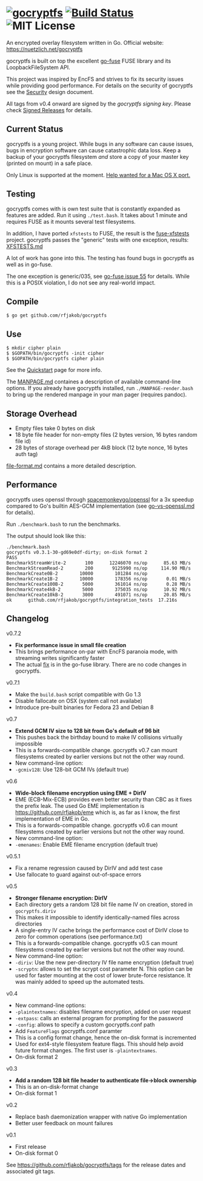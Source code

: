[![gocryptfs](https://nuetzlich.net/gocryptfs/img/gocryptfs-logo.paths-black.svg)](https://nuetzlich.net/gocryptfs/) [![Build Status](https://travis-ci.org/rfjakob/gocryptfs.svg?branch=master)](https://travis-ci.org/rfjakob/gocryptfs) ![MIT License](https://img.shields.io/badge/license-MIT-blue.svg)
==============
An encrypted overlay filesystem written in Go.
Official website: https://nuetzlich.net/gocryptfs

gocryptfs is built on top the excellent
[go-fuse](https://github.com/hanwen/go-fuse) FUSE library and its
LoopbackFileSystem API.

This project was inspired by EncFS and strives to fix its security
issues while providing good performance.
For details on the security of gocryptfs see the
[Security](https://nuetzlich.net/gocryptfs/security/) design document.

All tags from v0.4 onward are signed by the *gocryptfs signing key*.
Please check [Signed Releases](https://nuetzlich.net/gocryptfs/releases/) for
details.

Current Status
--------------

gocryptfs is a young project. While bugs in any software can cause issues,
bugs in encryption software can cause catastrophic data loss. Keep a backup
of your gocryptfs filesystem *and* store a copy of your master key (printed
on mount) in a safe place.

Only Linux is supported at the moment. [Help wanted for a Mac OS X port.](https://github.com/rfjakob/gocryptfs/issues/15)

Testing
-------

gocryptfs comes with is own test suite that is constantly expanded as features are
added. Run it using `./test.bash`. It takes about 1 minute and requires FUSE
as it mounts several test filesystems.

In addition, I have ported `xfstests` to FUSE, the result is the
[fuse-xfstests](https://github.com/rfjakob/fuse-xfstests) project. gocryptfs
passes the "generic" tests with one exception, results:  [XFSTESTS.md](Documentation/XFSTESTS.md)

A lot of work has gone into this. The testing has found bugs in gocryptfs
as well as in go-fuse.

The one exception is generic/035, see [go-fuse issue 55](https://github.com/hanwen/go-fuse/issues/55)
for details. While this is a POSIX violation, I do not see any real-world impact.

Compile
-------

	$ go get github.com/rfjakob/gocryptfs

Use
---

	$ mkdir cipher plain
	$ $GOPATH/bin/gocryptfs -init cipher
	$ $GOPATH/bin/gocryptfs cipher plain

See the [Quickstart](https://nuetzlich.net/gocryptfs/quickstart/) page for more info.

The [MANPAGE.md](Documentation/MANPAGE.md) containes a description of available command-line options.
If you already have gocryptfs installed, run `./MANPAGE-render.bash` to bring up the rendered manpage in
your man pager (requires pandoc).

Storage Overhead
----------------

* Empty files take 0 bytes on disk
* 18 byte file header for non-empty files (2 bytes version, 16 bytes random file id)
* 28 bytes of storage overhead per 4kB block (12 byte nonce, 16 bytes auth tag)

[file-format.md](Documentation/file-format.md) contains a more detailed description.

Performance
-----------

gocryptfs uses openssl through
[spacemonkeygo/openssl](https://github.com/spacemonkeygo/openssl)
for a 3x speedup compared to Go's builtin AES-GCM implementation (see
[go-vs-openssl.md](openssl_benchmark/go-vs-openssl.md) for details).

Run `./benchmark.bash` to run the benchmarks.

The output should look like this:

	./benchmark.bash
	gocryptfs v0.3.1-30-gd69e0df-dirty; on-disk format 2
	PASS
	BenchmarkStreamWrite-2	     100	  12246070 ns/op	  85.63 MB/s
	BenchmarkStreamRead-2 	     200	   9125990 ns/op	 114.90 MB/s
	BenchmarkCreate0B-2   	   10000	    101284 ns/op
	BenchmarkCreate1B-2   	   10000	    178356 ns/op	   0.01 MB/s
	BenchmarkCreate100B-2 	    5000	    361014 ns/op	   0.28 MB/s
	BenchmarkCreate4kB-2  	    5000	    375035 ns/op	  10.92 MB/s
	BenchmarkCreate10kB-2 	    3000	    491071 ns/op	  20.85 MB/s
	ok  	github.com/rfjakob/gocryptfs/integration_tests	17.216s

Changelog
---------

v0.7.2
* **Fix performance issue in small file creation**
 * This brings performance on-par with EncFS paranoia mode, with streaming writes
   significantly faster
 * The actual [fix](https://github.com/hanwen/go-fuse/commit/c4b6b7949716d13eec856baffc7b7941ae21778c)
   is in the go-fuse library. There are no code changes in gocryptfs.

v0.7.1
* Make the `build.bash` script compatible with Go 1.3
* Disable fallocate on OSX (system call not availabe)
* Introduce pre-built binaries for Fedora 23 and Debian 8

v0.7
* **Extend GCM IV size to 128 bit from Go's default of 96 bit**
 * This pushes back the birthday bound to make IV collisions virtually
   impossible
 * This is a forwards-compatible change. gocryptfs v0.7 can mount filesystems
   created by earlier versions but not the other way round.
* New command-line option:
 * `-gcmiv128`: Use 128-bit GCM IVs (default true)

v0.6
* **Wide-block filename encryption using EME + DirIV**
 * EME (ECB-Mix-ECB) provides even better security than CBC as it fixes
   the prefix leak. The used Go EME implementation is
   https://github.com/rfjakob/eme which is, as far as I know, the first
   implementation of EME in Go.
 * This is a forwards-compatible change. gocryptfs v0.6 can mount filesystems
   created by earlier versions but not the other way round.
* New command-line option:
 * `-emenames`: Enable EME filename encryption (default true)

v0.5.1
* Fix a rename regression caused by DirIV and add test case
* Use fallocate to guard against out-of-space errors

v0.5
* **Stronger filename encryption: DirIV**
 * Each directory gets a random 128 bit file name IV on creation,
   stored in `gocryptfs.diriv`
 * This makes it impossible to identify identically-named files across
   directories
 * A single-entry IV cache brings the performance cost of DirIV close to
   zero for common operations (see performance.txt)
 * This is a forwards-compatible change. gocryptfs v0.5 can mount filesystems
   created by earlier versions but not the other way round.
* New command-line option:
 * `-diriv`: Use the new per-directory IV file name encryption (default true)
 * `-scryptn`: allows to set the scrypt cost parameter N. This option
   can be used for faster mounting at the cost of lower brute-force
   resistance. It was mainly added to speed up the automated tests.

v0.4
* New command-line options:
 * `-plaintextnames`: disables filename encryption, added on user request
 * `-extpass`: calls an external program for prompting for the password
 * `-config`: allows to specify a custom gocryptfs.conf path
* Add `FeatureFlags` gocryptfs.conf paramter
 * This is a config format change, hence the on-disk format is incremented
 * Used for ext4-style filesystem feature flags. This should help avoid future
   format changes. The first user is `-plaintextnames`.
* On-disk format 2

v0.3
* **Add a random 128 bit file header to authenticate file->block ownership**
 * This is an on-disk-format change
* On-disk format 1

v0.2
* Replace bash daemonization wrapper with native Go implementation
* Better user feedback on mount failures

v0.1
* First release
* On-disk format 0

See https://github.com/rfjakob/gocryptfs/tags for the release dates and associated
git tags.
